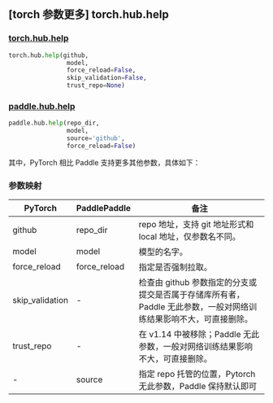 ## [torch 参数更多] torch.hub.help

### [torch.hub.help](https://pytorch.org/docs/1.13/hub.html?highlight=hub+help#torch.hub.help)

```python
torch.hub.help(github,
                model,
                force_reload=False,
                skip_validation=False,
                trust_repo=None)
```

### [paddle.hub.help](https://www.paddlepaddle.org.cn/documentation/docs/zh/api/paddle/hub/help_cn.html)

```python
paddle.hub.help(repo_dir,
                model,
                source='github',
                force_reload=False)
```

其中，PyTorch 相比 Paddle 支持更多其他参数，具体如下：

### 参数映射
| PyTorch       | PaddlePaddle | 备注                                                   |
| ------------- | ------------ | ------------------------------------------------------ |
| github        | repo_dir      |repo 地址，支持 git 地址形式和 local 地址，仅参数名不同。  |
| model          | model        |模型的名字。                                           |
| force_reload   | force_reload |指定是否强制拉取。                       |
| skip_validation| -            |检查由 github 参数指定的分支或提交是否属于存储库所有者，Paddle 无此参数，一般对网络训练结果影响不大，可直接删除。|
| trust_repo    | -             |在 v1.14 中被移除；Paddle 无此参数，一般对网络训练结果影响不大，可直接删除。|
|-              |source         |指定 repo 托管的位置，Pytorch 无此参数，Paddle 保持默认即可|
